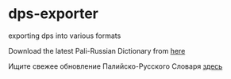 # dps-exporter
exporting dps into various formats

Download the latest Pali-Russian Dictionary from [here](https://sasanarakkha.github.io/study-tools/SBS_P%C4%81li_Dictionary/SBS_P%C4%81li_Dictionary.html)

Ищите свежее обновление Палийско-Русского Словаря [здесь](https://sasanarakkha.github.io/study-tools/%D0%9F%D0%B0%D0%BB%D0%B8_%D0%A1%D0%BB%D0%BE%D0%B2%D0%B0%D1%80%D1%8C/%D0%9F%D0%B0%D0%BB%D0%B8%D0%A1%D0%BB%D0%BE%D0%B2%D0%B0%D1%80%D1%8C.html) 
